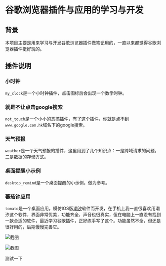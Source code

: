 # 谷歌浏览器插件与应用的学习与开发

## 背景

本项目主要是用来学习与开发谷歌浏览器插件做笔记用的，一直以来都觉得谷歌浏览器插件挺好玩的。

## 插件说明

### 小时钟

`my_clock`是一个小时钟插件，点击图标后会出现一个数学时钟。

### 就是不让点击google搜索

`not_touch`是一个小小的恶搞插件，有了这个插件，你就是点不到`www.google.com.hk`域名下的google搜索。

### 天气预报

`weather`是一个天气预报的插件，这里用到了几个知识点：一是跨域请求的问题，二是数据的存储方式。

### 桌面提醒小示例

`desktop_remind`是一个桌面提醒的小示例，做为参考。

### 蕃茄钟应用

`tomato`是一个桌面应用，模仿IOS版[潮汐](https://itunes.apple.com/cn/app/id1077776989)软件而开发，在手机上我一直很喜欢用潮汐这个软件，界面非常优美，功能齐全，声音也很真实，但在电脑上一直没有找到一款合适的软件，最近学习谷歌插件，正好练手写了这个。功能虽然不全，但还是很好用的，后期慢慢完善它。

![截图](http://oo5edb6t9.bkt.clouddn.com/QQ20180314-180312@2x.jpg)

![截图](http://oo5edb6t9.bkt.clouddn.com/QQ20180314-180336@2x.jpg)

测试一下

